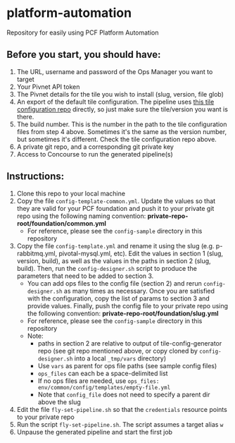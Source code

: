# platform-automation
Repository for easily using PCF Platform Automation


## Before you start, you should have:

1. The URL, username and password of the Ops Manager you want to target
2. Your Pivnet API token
3. The Pivnet details for the tile you wish to install (slug, version, file glob)
4. An export of the default tile configuration. The pipeline uses [this tile configuration repo](https://github.com/daxterm/tile-configuration) directly, so just make sure the tile/version you want is there.
5. The build number. This is the number in the path to the tile configuration files from step 4 above. Sometimes it's the same as the version number, but sometimes it's different. Check the tile configuration repo above.
6. A private git repo, and a corresponding git private key
7. Access to Concourse to run the generated pipeline(s)

## Instructions:

1. Clone this repo to your local machine
2. Copy the file `config-template-common.yml`. Update the values so that they are valid for your PCF foundation and push it to your private git repo using the following naming convention: **private-repo-root/foundation/common.yml**
     - For reference, please see the `config-sample` directory in this repository
3. Copy the file `config-template.yml` and rename it using the slug (e.g. p-rabbitmq.yml, pivotal-mysql.yml, etc). Edit the values in section 1 (slug, version, build), as well as the values in the paths in section 2 (slug, build). Then, run the `config-designer.sh` script to produce the parameters that need to be added to section 3.
     - You can add ops files to the config file (section 2) and rerun `config-designer.sh` as many times as necessary. Once you are satisfied with the configuration, copy the list of params to section 3 and provide values. Finally, push the config file to your private repo using the following convention: **private-repo-root/foundation/slug.yml**   
     - For reference, please see the `config-sample` directory in this repository
     - Note:
       - paths in section 2 are relative to output of tile-config-generator repo (see git repo mentioned above, or copy cloned by `config-designer.sh` into a local `_tmp/vars` directory)
       - Use `vars` as parent for ops file paths (see sample config files)
       - `ops_files` can each be a space-delimited list
       - If no ops files are needed, use `ops_files:  env/common/config/templates/empty-file.yml`
       - Note that `config_file` does not need to specify a parent dir above the slug
4. Edit the file `fly-set-pipeline.sh` so that the `credentials` resource points to your private repo
5. Run the script `fly-set-pipeline.sh`. The script assumes a target alias `w`
6. Unpause the generated pipeline and start the first job
